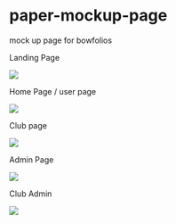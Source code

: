 # paper-mockup-page
mock up page for bowfolios

Landing Page
<div>
  <img class="ui medium right floated rounded image" src="../images/homepage.png">
</div>

Home Page / user page 
<div>
  <img class="ui medium right floated rounded image" src="../images/profile.png">
</div>

Club page
<div>
  <img class="ui medium right floated rounded image" src="../images/filter.png">
</div>

Admin Page
<div>
  <img class="ui medium right floated rounded image" src="../images/admin.png">
</div>

Club Admin 
<div>
  <img class="ui medium right floated rounded image" src="../images/club_admin.png">
</div>
